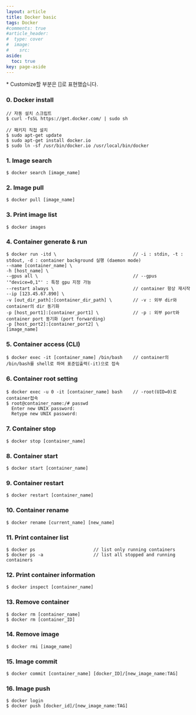 ```yaml
---
layout: article
title: Docker basic
tags: Docker
#comments: true
#article_header:
#  type: cover
#  image:
#    src:
aside:
  toc: true
key: page-aside
---
```


  \* Customize할 부분은 []로 표현했습니다.

### 0. Docker install

    // 자동 설치 스크립트
    $ curl -fsSL https://get.docker.com/ | sudo sh

    // 패키지 직접 설치
    $ sudo apt-get update
    $ sudo apt-get install docker.io
    $ sudo ln -sf /usr/bin/docker.io /usr/local/bin/docker

### 1. Image search

    $ docker search [image_name]

### 2. Image pull

    $ docker pull [image_name]


### 3. Print image list

    $ docker images


### 4. Container generate & run

    $ docker run -itd \                             // -i : stdin, -t : stdout, -d : container background 실행 (daemon mode)
    --name [container_name] \
    -h [host_name] \
    --gpus all \                                    // --gpus '"device=0,1"' : 특정 gpu 지정 가능
    --restart always \                              // container 항상 재시작
    --ip [123.45.67.890] \
    -v [out_dir_path]:[container_dir_path] \        // -v : 외부 dir와 container의 dir 동기화
    -p [host_port1]:[container_port1] \             // -p : 외부 port와 container port 동기화 (port forwarding)
    -p [host_port2]:[container_port2] \
    [image_name]

### 5. Container access (CLI)

    $ docker exec -it [container_name] /bin/bash    // container의 /bin/bash를 shell로 하여 표준입출력(-it)으로 접속

### 6. Container root setting

    $ docker exec -u 0 -it [container_name] bash    // -root(UID=0)로 container접속
    $ root@container_name:/# passwd
      Enter new UNIX password:
      Retype new UNIX password:

### 7. Container stop

    $ docker stop [container_name]

### 8. Container start

    $ docker start [container_name]

### 9. Container restart

    $ docker restart [container_name]

### 10. Container rename

    $ docker rename [current_name] [new_name]

### 11. Print container list

    $ docker ps                      // list only running containers
    $ docker ps -a                   // list all stopped and running containers

### 12. Print container information

    $ docker inspect [container_name]

### 13. Remove container

    $ docker rm [container_name]
    $ docker rm [container_ID]

### 14. Remove image

    $ docker rmi [image_name]

### 15. Image commit

    $ docker commit [container_name] [docker_ID]/[new_image_name:TAG]

### 16. Image push

    $ docker login
    $ docker push [docker_id]/[new_image_name:TAG]
